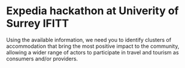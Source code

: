 # Expedia hackathon at Univerity of Surrey IFITT
Using the available information, we need you to identify clusters of accommodation that bring the most positive impact to the community, allowing a wider range of actors to participate in travel and tourism as consumers and/or providers.
